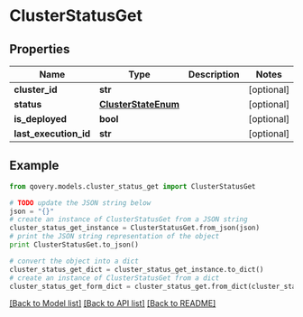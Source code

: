 # ClusterStatusGet


## Properties

Name | Type | Description | Notes
------------ | ------------- | ------------- | -------------
**cluster_id** | **str** |  | [optional] 
**status** | [**ClusterStateEnum**](ClusterStateEnum.md) |  | [optional] 
**is_deployed** | **bool** |  | [optional] 
**last_execution_id** | **str** |  | [optional] 

## Example

```python
from qovery.models.cluster_status_get import ClusterStatusGet

# TODO update the JSON string below
json = "{}"
# create an instance of ClusterStatusGet from a JSON string
cluster_status_get_instance = ClusterStatusGet.from_json(json)
# print the JSON string representation of the object
print ClusterStatusGet.to_json()

# convert the object into a dict
cluster_status_get_dict = cluster_status_get_instance.to_dict()
# create an instance of ClusterStatusGet from a dict
cluster_status_get_form_dict = cluster_status_get.from_dict(cluster_status_get_dict)
```
[[Back to Model list]](../README.md#documentation-for-models) [[Back to API list]](../README.md#documentation-for-api-endpoints) [[Back to README]](../README.md)


